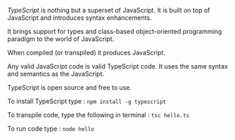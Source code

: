 *TypeScript* is nothing but a superset of JavaScript. It is built on top of JavaScript and introduces syntax enhancements. 

It brings support for types and class-based object-oriented programming paradigm to the world of JavaScript.

When compiled (or transpiled) it produces JavaScript.

Any valid JavaScript code is valid TypeScript code. It uses the same syntax and semantics as the JavaScript.

TypeScript is open source and free to use.

To install TypeScript type :
	`npm install -g typescript`
	
To transpile code, type the following in terminal :
	`tsc hello.ts`
	
To run code type :
	`node hello`